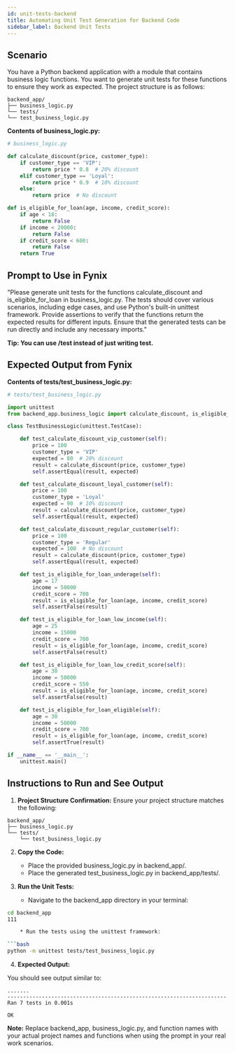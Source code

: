 ```yaml
---
id: unit-tests-backend
title: Automating Unit Test Generation for Backend Code
sidebar_label: Backend Unit Tests
---
```

## Scenario

You have a Python backend application with a module that contains business logic functions. You want to generate unit tests for these functions to ensure they work as expected. The project structure is as follows:

```
backend_app/
├── business_logic.py
└── tests/
└── test_business_logic.py
```

**Contents of business_logic.py:**

```python
# business_logic.py

def calculate_discount(price, customer_type):
    if customer_type == 'VIP':
        return price * 0.8  # 20% discount
    elif customer_type == 'Loyal':
        return price * 0.9  # 10% discount
    else:
        return price  # No discount

def is_eligible_for_loan(age, income, credit_score):
    if age < 18:
        return False
    if income < 20000:
        return False
    if credit_score < 600:
        return False
    return True
```


## Prompt to Use in Fynix
"Please generate unit tests for the functions calculate_discount and is_eligible_for_loan in business_logic.py. The tests should cover various scenarios, including edge cases, and use Python's built-in unittest framework. Provide assertions to verify that the functions return the expected results for different inputs. Ensure that the generated tests can be run directly and include any necessary imports."

**Tip: You can use /test instead of just writing test.**

## Expected Output from Fynix
**Contents of tests/test_business_logic.py:**

```python
# tests/test_business_logic.py

import unittest
from backend_app.business_logic import calculate_discount, is_eligible_for_loan

class TestBusinessLogic(unittest.TestCase):

    def test_calculate_discount_vip_customer(self):
        price = 100
        customer_type = 'VIP'
        expected = 80  # 20% discount
        result = calculate_discount(price, customer_type)
        self.assertEqual(result, expected)

    def test_calculate_discount_loyal_customer(self):
        price = 100
        customer_type = 'Loyal'
        expected = 90  # 10% discount
        result = calculate_discount(price, customer_type)
        self.assertEqual(result, expected)

    def test_calculate_discount_regular_customer(self):
        price = 100
        customer_type = 'Regular'
        expected = 100  # No discount
        result = calculate_discount(price, customer_type)
        self.assertEqual(result, expected)

    def test_is_eligible_for_loan_underage(self):
        age = 17
        income = 50000
        credit_score = 700
        result = is_eligible_for_loan(age, income, credit_score)
        self.assertFalse(result)

    def test_is_eligible_for_loan_low_income(self):
        age = 25
        income = 15000
        credit_score = 700
        result = is_eligible_for_loan(age, income, credit_score)
        self.assertFalse(result)

    def test_is_eligible_for_loan_low_credit_score(self):
        age = 30
        income = 50000
        credit_score = 550
        result = is_eligible_for_loan(age, income, credit_score)
        self.assertFalse(result)

    def test_is_eligible_for_loan_eligible(self):
        age = 30
        income = 50000
        credit_score = 700
        result = is_eligible_for_loan(age, income, credit_score)
        self.assertTrue(result)

if __name__ == '__main__':
    unittest.main()
```

## Instructions to Run and See Output

1. **Project Structure Confirmation:**
    Ensure your project structure matches the following:

```
backend_app/
├── business_logic.py
└── tests/
    └── test_business_logic.py
```

2. **Copy the Code:**

    * Place the provided business_logic.py in backend_app/.
    * Place the generated test_business_logic.py in backend_app/tests/.

3. **Run the Unit Tests:**

    * Navigate to the backend_app directory in your terminal:

```bash
cd backend_app
111

    * Run the tests using the unittest framework:

```bash
python -m unittest tests/test_business_logic.py
```

4. **Expected Output:**

You should see output similar to:

```
.......
----------------------------------------------------------------------
Ran 7 tests in 0.001s

OK
```

**Note:** Replace backend_app, business_logic.py, and function names with your actual project names and functions when using the prompt in your real work scenarios.
